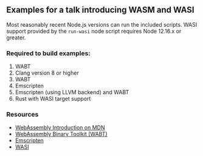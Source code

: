 ## Examples for a talk introducing WASM and WASI

Most reasonably recent Node.js versions can run the included scripts. WASI support provided by the `run-wasi` node script requires Node 12.16.x or greater.

### Required to build examples:

1. WABT
2. Clang version 8 or higher
3. WABT
4. Emscripten
5. Emscripten (using LLVM backend) and WABT
6. Rust with WASI target support

### Resources

* [WebAssembly Introduction on MDN](https://developer.mozilla.org/en-US/docs/WebAssembly)
* [WebAssembly Binary Toolkit (WABT)](https://github.com/WebAssembly/wabt)
* [Emscripten](https://emscripten.org/)
* [WASI](https://wasi.dev/)
